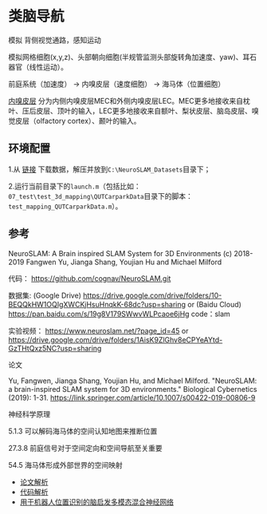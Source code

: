 # 类脑导航

模拟 背侧视觉通路，感知运动

模拟网格细胞(x,y,z)、头部朝向细胞(半规管监测头部旋转角加速度、yaw)、耳石器官（线性运动）。

前庭系统（加速度） -> 内嗅皮层（速度细胞） -> 海马体（位置细胞）

[内嗅皮层](https://zhuanlan.zhihu.com/p/71551904) 分为内侧内嗅皮层MEC和外侧内嗅皮层LEC。MEC更多地接收来自枕叶、压后皮层、顶叶的输入，LEC更多地接收来自额叶、梨状皮层、脑岛皮层、嗅觉皮层（olfactory cortex）、颞叶的输入。

## 环境配置
1.从 [链接](https://drive.google.com/drive/folders/1AisK9ZlGhv8eCPYeAYtd-GzTHtQxz5NC?usp=sharing) 下载数据，解压并放到`C:\NeuroSLAM_Datasets`目录下；

2.运行当前目录下的`launch.m`（包括比如：`07_test\test_3d_mapping\QUTCarparkData`目录下的脚本：`test_mapping_QUTCarparkData.m`）。

## 参考
NeuroSLAM: A Brain inspired SLAM System for 3D Environments (c) 2018-2019 Fangwen Yu, Jianga Shang, Youjian Hu and Michael Milford

代码：
https://github.com/cognav/NeuroSLAM.git

数据集:
(Google Drive) https://drive.google.com/drive/folders/10-BEQQkHW1OQIgXWCKjHsuHnqkK-68dc?usp=sharing
or (Baidu Cloud) https://pan.baidu.com/s/19g8V179SWwvWLPcaoe6jHg code：slam 

实验视频：
https://www.neuroslam.net/?page_id=45
or https://drive.google.com/drive/folders/1AisK9ZlGhv8eCPYeAYtd-GzTHtQxz5NC?usp=sharing

论文

Yu, Fangwen, Jianga Shang, Youjian Hu, and Michael Milford. "NeuroSLAM: a brain-inspired SLAM system for 3D environments." Biological Cybernetics (2019): 1-31. https://link.springer.com/article/10.1007/s00422-019-00806-9

神经科学原理 

5.1.3 可以解码海马体的空间认知地图来推断位置

27.3.8 前庭信号对于空间定向和空间导航至关重要

54.5 海马体形成外部世界的空间映射

* [论文解析](https://blog.csdn.net/weixin_38262663/article/details/120004213)
* [代码解析](https://blog.csdn.net/weixin_38262663/article/details/120075175#comments_30727517)
* [用于机器人位置识别的脑启发多模态混合神经网络](https://github.com/cognav/NeuroGPR)
